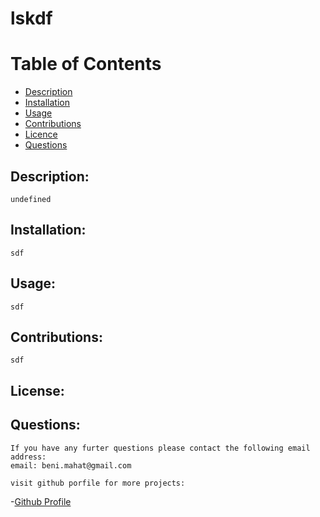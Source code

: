 
# lskdf

# Table of Contents
- [Description](#description)
- [Installation](#installation)
- [Usage](#usage)
- [Contributions](#contributions)
- [Licence](#licence)
- [Questions](#questions)

## Description: 
    undefined
## Installation:
    sdf
## Usage:
    sdf
## Contributions:
    sdf
## License:
    
## Questions:
    If you have any furter questions please contact the following email address:
    email: beni.mahat@gmail.com

    visit github porfile for more projects:
-[Github Profile](https://www.github.com/benimahat1291)
    
    
    
